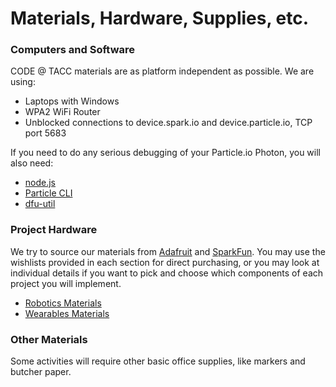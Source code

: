 # Materials, Hardware, Supplies, etc.

### Computers and Software

CODE @ TACC materials are as platform independent as possible. We are using:

- Laptops with Windows
- WPA2 WiFi Router
- Unblocked connections to device.spark.io and device.particle.io, TCP port 5683

If you need to do any serious debugging of your Particle.io Photon, you will also need:

- [node.js](https://nodejs.org/en/)
- [Particle CLI](https://docs.particle.io/guide/tools-and-features/cli/photon/)
- [dfu-util](http://dfu-util.sourceforge.net/)

### Project Hardware

We try to source our materials from [Adafruit](https://www.adafruit.com/) and [SparkFun](https://www.sparkfun.com/). You may use the wishlists provided in each section for direct purchasing, or you may look at individual details if you want to pick and choose which components of each project you will implement. 

- [Robotics Materials](./ROBOTICS.md)
- [Wearables Materials](./WEARABLES.md)

### Other Materials

Some activities will require other basic office supplies, like markers and butcher paper.